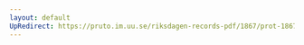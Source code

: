```yaml
---
layout: default
UpRedirect: https://pruto.im.uu.se/riksdagen-records-pdf/1867/prot-1867--fk--412/prot-1867--fk--412_025.pdf
---
```

